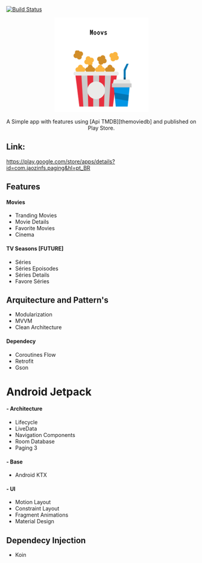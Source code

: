 [![Build Status](https://app.bitrise.io/app/4d5958d333c0abb0/status.svg?token=_-R4niE95TSDhgSu7lRYlg&branch=master)](https://app.bitrise.io/app/4d5958d333c0abb0)

<p align="center">
  <img src="/img/Frame 2.png" width="250" height="250"/>

</p>

<div align="center">
A Simple app with features using [Api TMDB][themoviedb] and published on Play Store.
</div>

## Link:
https://play.google.com/store/apps/details?id=com.jaozinfs.paging&hl=pt_BR

## Features
#### Movies
* Tranding Movies
* Movie Details
* Favorite Movies
* Cinema

#### TV Seasons [FUTURE]
* Séries
* Séries Epoisodes
* Séries Details
* Favore Séries

## Arquitecture and Pattern's
* Modularization
* MVVM
* Clean Architecture

#### Dependecy

* Coroutines Flow
* Retrofit 
* Gson 


# Android Jetpack 

#### - Architecture
* Lifecycle
* LiveData
* Navigation Components
* Room Database
* Paging 3

#### - Base
* Android KTX

#### - UI
* Motion Layout
* Constraint Layout
* Fragment Animations
* Material Design

## Dependecy Injection
* Koin

   
   [themoviedb]: <https://developers.themoviedb.org/3/getting-started/introduction>
